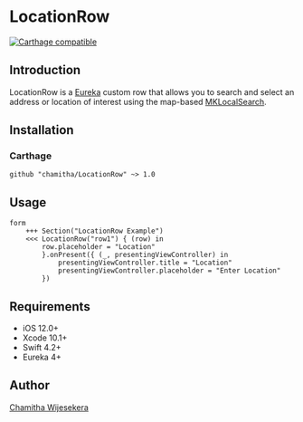 # LocationRow

[![Carthage compatible](https://img.shields.io/badge/Carthage-compatible-4BC51D.svg?style=flat)](https://github.com/Carthage/Carthage)

## Introduction

LocationRow is a [Eureka](https://eurekacommunity.github.io) custom row that allows you to search and select an address or location of interest using the map-based [MKLocalSearch](https://developer.apple.com/documentation/mapkit/mklocalsearch).

## Installation

### Carthage
```
github "chamitha/LocationRow" ~> 1.0
```

## Usage

```
form
    +++ Section("LocationRow Example")
    <<< LocationRow("row1") { (row) in
        row.placeholder = "Location"
        }.onPresent({ (_, presentingViewController) in
            presentingViewController.title = "Location"
            presentingViewController.placeholder = "Enter Location"
        })
```

## Requirements
* iOS 12.0+
* Xcode 10.1+
* Swift 4.2+
* Eureka 4+

## Author

[Chamitha Wijesekera](https://github.com/chamitha)
